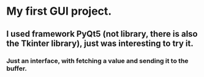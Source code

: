 # My first GUI project.

## I used framework PyQt5 (not library, there is also the Tkinter library), just was interesting to try it.

### Just an interface, with fetching a value and sending it to the buffer.

